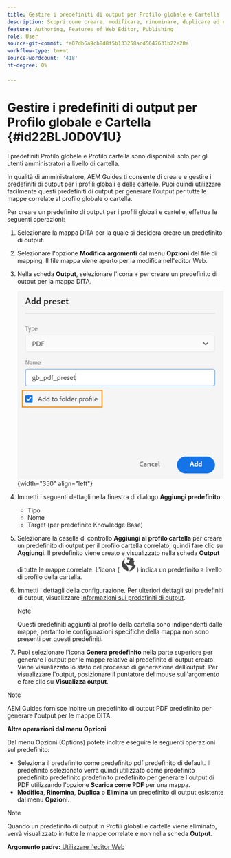 ```yaml
---
title: Gestire i predefiniti di output per Profilo globale e Cartella
description: Scopri come creare, modificare, rinominare, duplicare ed eliminare predefiniti di output per profili globali e di cartelle come utenti amministratori in AEM Guides.
feature: Authoring, Features of Web Editor, Publishing
role: User
source-git-commit: fa07db6a9cb8d8f5b133258acd5647631b22e28a
workflow-type: tm+mt
source-wordcount: '418'
ht-degree: 0%

---
```


# Gestire i predefiniti di output per Profilo globale e Cartella {#id22BLJ0D0V1U}

I predefiniti Profilo globale e Profilo cartella sono disponibili solo per gli utenti amministratori a livello di cartella.

In qualità di amministratore, AEM Guides ti consente di creare e gestire i predefiniti di output per i profili globali e delle cartelle. Puoi quindi utilizzare facilmente questi predefiniti di output per generare l’output per tutte le mappe correlate al profilo globale o cartella.

Per creare un predefinito di output per i profili globali e cartelle, effettua le seguenti operazioni:

1. Selezionare la mappa DITA per la quale si desidera creare un predefinito di output.
1. Selezionare l&#39;opzione **Modifica argomenti** dal menu **Opzioni** del file di mapping. Il file mappa viene aperto per la modifica nell&#39;editor Web.
1. Nella scheda **Output**, selezionare l&#39;icona + per creare un predefinito di output per la mappa DITA.

   ![](images/add-global-output-preset.png){width="350" align="left"}

1. Immetti i seguenti dettagli nella finestra di dialogo **Aggiungi predefinito**:
   - Tipo
   - Nome
   - Target \(per predefinito Knowledge Base\)
1. Selezionare la casella di controllo **Aggiungi al profilo cartella** per creare un predefinito di output per il profilo cartella correlato, quindi fare clic su **Aggiungi**. Il predefinito viene creato e visualizzato nella scheda **Output** di tutte le mappe correlate. L&#39;icona \( ![](images/global-preset-icon.svg)\) indica un predefinito a livello di profilo della cartella.
1. Immetti i dettagli della configurazione. Per ulteriori dettagli sui predefiniti di output, visualizzare [Informazioni sui predefiniti di output](./generate-output-understand-presets.md).

   >[!NOTE]
   >
   > Questi predefiniti aggiunti al profilo della cartella sono indipendenti dalle mappe, pertanto le configurazioni specifiche della mappa non sono presenti per questi predefiniti.

1. Puoi selezionare l&#39;icona **Genera predefinito** nella parte superiore per generare l&#39;output per le mappe relative al predefinito di output creato. Viene visualizzato lo stato del processo di generazione dell’output. Per visualizzare l&#39;output, posizionare il puntatore del mouse sull&#39;argomento e fare clic su **Visualizza output**.

>[!NOTE]
>
> AEM Guides fornisce inoltre un predefinito di output PDF predefinito per generare l&#39;output per le mappe DITA.

**Altre operazioni dal menu Opzioni**

Dal menu Opzioni (Options) potete inoltre eseguire le seguenti operazioni sul predefinito:

- Seleziona il predefinito come predefinito pdf predefinito di default. Il predefinito selezionato verrà quindi utilizzato come predefinito predefinito predefinito predefinito predefinito per generare l&#39;output di PDF utilizzando l&#39;opzione **Scarica come PDF** per una mappa.
- **Modifica**, **Rinomina**, **Duplica** o **Elimina** un predefinito di output esistente dal menu **Opzioni**.

>[!NOTE]
>
> Quando un predefinito di output in Profili globali e cartelle viene eliminato, verrà visualizzato in tutte le mappe correlate e non nella scheda **Output**.

**Argomento padre:**[ Utilizzare l&#39;editor Web](web-editor.md)
